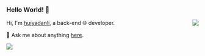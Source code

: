 ### Hello World! 👋

<img align='right' src='https://github-readme-stats.vercel.app/api?username=huiyadanli&show_icons=true&&theme=default&hide=["contribs"]' />

Hi, I'm [huiyadanli](https://www.huiyadan.com), a back-end 🌐 developer.

💬 Ask me about anything [here](https://github.com/huiyadanli/huiyadanli/issues).

![](https://visitor-badge.laobi.icu/badge?page_id=huiyadanli.huiyadanli)

<!--

<details>
<summary>CLICK ME</summary>

![ip test](https://ip.ntrqq.net/images/yosuga.png?wd=JTIw&r=f7eppzl6j6)
</details>

-->
